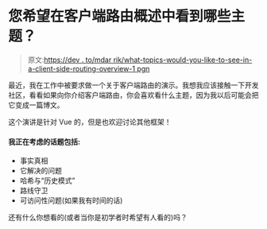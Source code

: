 # 您希望在客户端路由概述中看到哪些主题？

> 原文:[https://dev . to/mdar rik/what-topics-would-you-like-to-see-in-a-client-side-routing-overview-1 pgn](https://dev.to/mdarrik/what-topics-would-you-like-to-see-in-a-client-side-routing-overview-1pgn)

最近，我在工作中被要求做一个关于客户端路由的演示。我想我应该接触一下开发社区，看看如果向你介绍客户端路由，你会喜欢看什么主题，因为我以后可能会把它变成一篇博文。

这个演讲是针对 Vue 的，但是也欢迎讨论其他框架！

#### [](#topics-i-was-thinking-about-covering)我正在考虑的话题包括:

*   事实真相
*   它解决的问题
*   哈希与“历史模式”
*   路线守卫
*   可访问性问题(如果我有时间的话)

还有什么你想看的(或者当你是初学者时希望有人看的)吗？